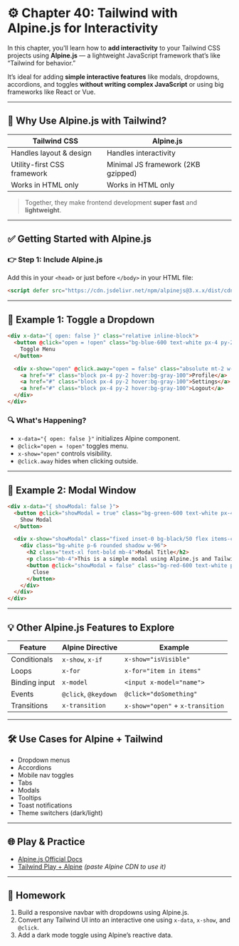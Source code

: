 # ⚙️ Chapter 40: Tailwind with Alpine.js for Interactivity

In this chapter, you'll learn how to **add interactivity** to your Tailwind CSS projects using **Alpine.js** — a lightweight JavaScript framework that’s like “Tailwind for behavior.”

It’s ideal for adding **simple interactive features** like modals, dropdowns, accordions, and toggles **without writing complex JavaScript** or using big frameworks like React or Vue.

---

## 🚀 Why Use Alpine.js with Tailwind?

| Tailwind CSS                | Alpine.js                          |
| --------------------------- | ---------------------------------- |
| Handles layout & design     | Handles interactivity              |
| Utility-first CSS framework | Minimal JS framework (2KB gzipped) |
| Works in HTML only          | Works in HTML only                 |

> Together, they make frontend development **super fast** and **lightweight**.

---

## ✅ Getting Started with Alpine.js

### 👉 Step 1: Include Alpine.js

Add this in your `<head>` or just before `</body>` in your HTML file:

```html
<script defer src="https://cdn.jsdelivr.net/npm/alpinejs@3.x.x/dist/cdn.min.js"></script>
```

---

## 🧪 Example 1: Toggle a Dropdown

```html
<div x-data="{ open: false }" class="relative inline-block">
  <button @click="open = !open" class="bg-blue-600 text-white px-4 py-2 rounded">
    Toggle Menu
  </button>

  <div x-show="open" @click.away="open = false" class="absolute mt-2 w-40 bg-white shadow rounded p-2">
    <a href="#" class="block px-4 py-2 hover:bg-gray-100">Profile</a>
    <a href="#" class="block px-4 py-2 hover:bg-gray-100">Settings</a>
    <a href="#" class="block px-4 py-2 hover:bg-gray-100">Logout</a>
  </div>
</div>
```

### 🔍 What's Happening?

* `x-data="{ open: false }"` initializes Alpine component.
* `@click="open = !open"` toggles menu.
* `x-show="open"` controls visibility.
* `@click.away` hides when clicking outside.

---

## 🧪 Example 2: Modal Window

```html
<div x-data="{ showModal: false }">
  <button @click="showModal = true" class="bg-green-600 text-white px-4 py-2 rounded">
    Show Modal
  </button>

  <div x-show="showModal" class="fixed inset-0 bg-black/50 flex items-center justify-center">
    <div class="bg-white p-6 rounded shadow w-96">
      <h2 class="text-xl font-bold mb-4">Modal Title</h2>
      <p class="mb-4">This is a simple modal using Alpine.js and Tailwind CSS.</p>
      <button @click="showModal = false" class="bg-red-600 text-white px-4 py-2 rounded">
        Close
      </button>
    </div>
  </div>
</div>
```

---

## 💡 Other Alpine.js Features to Explore

| Feature       | Alpine Directive     | Example                          |
| ------------- | -------------------- | -------------------------------- |
| Conditionals  | `x-show`, `x-if`     | `x-show="isVisible"`             |
| Loops         | `x-for`              | `x-for="item in items"`          |
| Binding input | `x-model`            | `<input x-model="name">`         |
| Events        | `@click`, `@keydown` | `@click="doSomething"`           |
| Transitions   | `x-transition`       | `x-show="open"` + `x-transition` |

---

## 🛠 Use Cases for Alpine + Tailwind

* Dropdown menus
* Accordions
* Mobile nav toggles
* Tabs
* Modals
* Tooltips
* Toast notifications
* Theme switchers (dark/light)

---

## 🌐 Play & Practice

* [Alpine.js Official Docs](https://alpinejs.dev/)
* [Tailwind Play + Alpine](https://play.tailwindcss.com) *(paste Alpine CDN to use it)*

---

## 🧠 Homework

1. Build a responsive navbar with dropdowns using Alpine.js.
2. Convert any Tailwind UI into an interactive one using `x-data`, `x-show`, and `@click`.
3. Add a dark mode toggle using Alpine’s reactive data.


